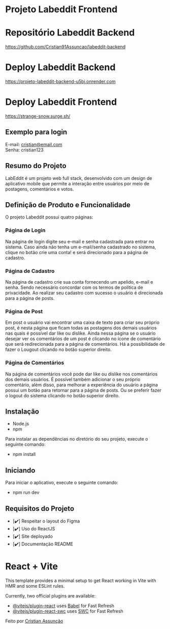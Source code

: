 # Projeto Labeddit Frontend


# Repositório Labeddit Backend

https://github.com/Cristian91Assuncao/labeddit-backend


# Deploy Labeddit Backend

https://projeto-labeddit-backend-u5bj.onrender.com


# Deploy Labeddit Frontend

https://strange-snow.surge.sh/


## Exemplo para login

E-mail: cristian@email.com
<br>
Senha: cristian123

## Resumo do Projeto

LabEddit é um projeto web full stack, desenvolvido com um design de aplicativo mobile que permite a interação entre usuários por meio de postagens, comentários e votos.

## Definição de Produto e Funcionalidade

O projeto Labeddit possui quatro páginas:

### Página de Login

Na página de login digite seu e-mail e senha cadastrada para entrar no sistema. Caso ainda não tenha um e-mail/senha cadastrado no sistema, clique no botão crie uma conta! e será direcionado para a página de cadastro.

### Página de Cadastro

Na página de cadastro crie sua conta fornecendo um apelido, e-mail e senha. Sendo necessário concordar com os termos de política de privacidade. Ao realizar seu cadastro com sucesso o usuário é direcionada para a página de posts.

### Página de Post

Em post o usuário vai encontrar uma caixa de texto para criar seu próprio post, é nesta página que ficam todas as postagens dos demais usuários nas quais é possível dar like ou dislike.
Ainda nessa página se o usuário desejar ver os comentários de um post é clicando no ícone de comentário que será redirecionada para a página de comentários.
Há a possibilidade de fazer o Lougout clicando no botão superior direito.

### Página de Comentários

Na página de comentários você pode dar like ou dislike nos comentários dos demais usuários. É possível também adicionar o seu próprio comentário, além disso, para melhorar a experiência do usuário a página possui um botão para retornar para a página de posts. Ou se preferir fazer o logout do sistema clicando no botão superior direito.

## Instalação

- Node.js
- npm

Para instalar as dependências no diretório do seu projeto, execute o seguinte comando:

- npm install

## Iniciando

Para iniciar o aplicativo, execute o seguinte comando:

- npm run dev


## Requisitos do Projeto

- [✔️] Respeitar o layout do Figma
- [✔️] Uso do ReactJS
- [✔️] Site deployado
- [✔️] Documentação README


# React + Vite

This template provides a minimal setup to get React working in Vite with HMR and some ESLint rules.

Currently, two official plugins are available:

- [@vitejs/plugin-react](https://github.com/vitejs/vite-plugin-react/blob/main/packages/plugin-react/README.md) uses [Babel](https://babeljs.io/) for Fast Refresh
- [@vitejs/plugin-react-swc](https://github.com/vitejs/vite-plugin-react-swc) uses [SWC](https://swc.rs/) for Fast Refresh


Feito por <a href="https://github.com/Cristian91Assuncao" target="_blank">Cristian Assunção</a>
